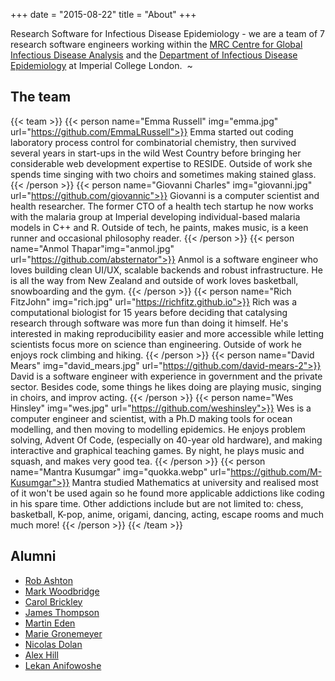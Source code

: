 +++
date = "2015-08-22"
title = "About"
+++

Research Software for Infectious Disease Epidemiology - we are a team of 7 research software engineers working within the [MRC Centre for Global Infectious Disease Analysis](https://www.imperial.ac.uk/mrc-global-infectious-disease-analysis) and the [Department of Infectious Disease Epidemiology](https://www.imperial.ac.uk/school-public-health/infectious-disease-epidemiology) at Imperial College London.
 ~
## The team

{{< team >}}
{{< person name="Emma Russell" img="emma.jpg" url="https://github.com/EmmaLRussell">}}
Emma started out coding laboratory process control for combinatorial chemistry, then survived several years 
in start-ups in the wild West Country before bringing her considerable web development expertise to RESIDE.
Outside of work she spends time singing with two choirs and sometimes making stained glass.
{{< /person >}}
{{< person name="Giovanni Charles" img="giovanni.jpg" url="https://github.com/giovannic">}}
Giovanni is a computer scientist and health researcher. The former CTO of a health tech startup he now works
with the malaria group at Imperial developing individual-based malaria models in C++ and R. Outside of tech,
he paints, makes music, is a keen runner and occasional philosophy reader.
{{< /person >}}
{{< person name="Anmol Thapar"img="anmol.jpg" url="https://github.com/absternator">}}
Anmol is a software engineer who loves building clean UI/UX, scalable backends and robust infrastructure. He is all the way from New Zealand and outside of work loves basketball, snowboarding and the gym. 
{{< /person >}}
{{< person name="Rich FitzJohn" img="rich.jpg" url="https://richfitz.github.io">}}
Rich was a computational biologist for 15 years before deciding that catalysing research through software was more fun than doing it himself. He's interested in making reproducibility easier and more accessible while letting scientists focus more on science than engineering. Outside of work he enjoys rock climbing and hiking.
{{< /person >}}
{{< person name="David Mears" img="david_mears.jpg" url="https://github.com/david-mears-2">}}
David is a software engineer with experience in government and the private sector. Besides code, some things he likes doing are playing music, singing in choirs, and improv acting.
{{< /person >}}
{{< person name="Wes Hinsley" img="wes.jpg" url="https://github.com/weshinsley">}}
Wes is a computer engineer and scientist, with a Ph.D making tools for ocean modelling, and then moving to modelling epidemics. He enjoys problem solving, Advent Of Code, (especially on 40-year old hardware), and making interactive and graphical teaching games. By night, he plays music and squash, and makes very good tea.
{{< /person >}}
{{< person name="Mantra Kusumgar" img="quokka.webp" url="https://github.com/M-Kusumgar">}}
Mantra studied Mathematics at university and realised most of it won't be used again so he found more applicable addictions like coding in his spare time. Other addictions include but are not limited to: chess, basketball, K-pop, anime, origami, dancing, acting, escape rooms and much much more!
{{< /person >}}
{{< /team >}}

## Alumni

* [Rob Ashton](https://github.com/r-ash)
* [Mark Woodbridge](https://markwoodbridge.com/)
* [Carol Brickley](https://github.com/ceeb950)
* [James Thompson](https://github.com/JamesThompson1729)
* [Martin Eden](https://github.com/martineden)
* [Marie Gronemeyer](https://github.com/muppi1993)
* [Nicolas Dolan](https://github.com/Nicolas-Dolan)
* [Alex Hill](https://github.com/hillalex)
* [Lekan Anifowoshe](https://github.com/LekanAnni)
